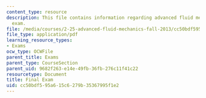 ```yaml
---
content_type: resource
description: This file contains information regarding advanced fluid mechanics, final
  exam.
file: /media/courses/2-25-advanced-fluid-mechanics-fall-2013/cc50bdf595a615c6279b35367995f1e2_MIT2_25F13_FinalExam.pdf
file_type: application/pdf
learning_resource_types:
- Exams
ocw_type: OCWFile
parent_title: Exams
parent_type: CourseSection
parent_uid: 9682f263-e14e-49fb-36fb-276c11f41c22
resourcetype: Document
title: Final Exam
uid: cc50bdf5-95a6-15c6-279b-35367995f1e2
---
```

